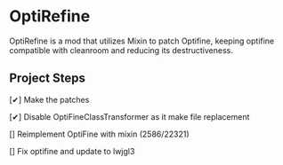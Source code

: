 # OptiRefine
OptiRefine is a mod that utilizes Mixin to patch Optifine, keeping optifine compatible with cleanroom and reducing its destructiveness.

## Project Steps

[✔] Make the patches

[✔] Disable OptiFineClassTransformer as it make file replacement

[] Reimplement OptiFine with mixin (2586/22321)

[] Fix optifine and update to lwjgl3